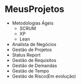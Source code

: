 # MeusProjetos
* Metodologias Ágeis 
  * SCRUM
  * XP
  * Lean
* Analista de Negócios
* Gestão de Projetos 
* Status Report
* Gestão de Requisitos
* Gestão de Demandas
* Gestão de Tempo
* Gestão de Risco(Em evolução)
